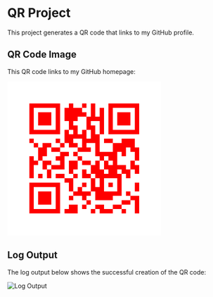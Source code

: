 # QR Project

This project generates a QR code that links to my GitHub profile.

## QR Code Image

This QR code links to my GitHub homepage:

![QR Code](qr_codes/QRCode.png)

## Log Output

The log output below shows the successful creation of the QR code:

![Log Output](log_screenshot.png)
